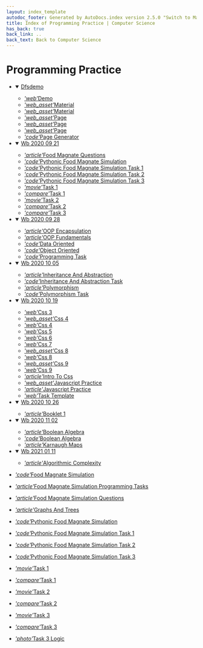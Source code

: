 ```yaml
---
layout: index_template
autodoc_footer: Generated by AutoDocs.index version 2.5.0 "Switch to Material Icons" ⓒ Starwort, 2020
title: Index of Programming Practice | Computer Science
has_back: true
back_link: ..
back_text: Back to Computer Science
---
```


# **Programming Practice**

- <details open><summary><a href='./dfsdemo'>Dfsdemo</a></summary>

  - <a href='./dfsdemo/demo.html'><i title='HTML file' class="material-icons">'web'</i>Demo</a>
  - <a href='./dfsdemo/material.css'><i title='CSS file' class="material-icons">'web_asset'</i>Material</a>
  - <a href='./dfsdemo/material.js'><i title='JS file' class="material-icons">'web_asset'</i>Material</a>
  - <a href='./dfsdemo/page.css'><i title='CSS file' class="material-icons">'web_asset'</i>Page</a>
  - <a href='./dfsdemo/page.js'><i title='JS file' class="material-icons">'web_asset'</i>Page</a>
  - <a href='./dfsdemo/page.scss'><i title='SCSS file' class="material-icons">'web_asset'</i>Page</a>
  - <a href='./dfsdemo/page_generator.py'><i title='PY file' class="material-icons">'code'</i>Page Generator</a>

  </details>
- <details open><summary><a href='./wb_2020_09_21'>Wb 2020 09 21</a></summary>

  - <a href='./wb_2020_09_21/food_magnate_questions.md'><i title='MD file' class="material-icons">'article'</i>Food Magnate Questions</a>
  - <a href='./wb_2020_09_21/pythonic_food_magnate_simulation.py'><i title='PY file' class="material-icons">'code'</i>Pythonic Food Magnate Simulation</a>
  - <a href='./wb_2020_09_21/pythonic_food_magnate_simulation_task_1.py'><i title='PY file' class="material-icons">'code'</i>Pythonic Food Magnate Simulation Task 1</a>
  - <a href='./wb_2020_09_21/pythonic_food_magnate_simulation_task_2.py'><i title='PY file' class="material-icons">'code'</i>Pythonic Food Magnate Simulation Task 2</a>
  - <a href='./wb_2020_09_21/pythonic_food_magnate_simulation_task_3.py'><i title='PY file' class="material-icons">'code'</i>Pythonic Food Magnate Simulation Task 3</a>
  - <a href='./wb_2020_09_21/task_1.cast'><i title='CAST file' class="material-icons">'movie'</i>Task 1</a>
  - <a href='./wb_2020_09_21/task_1.diff'><i title='DIFF file' class="material-icons">'compare'</i>Task 1</a>
  - <a href='./wb_2020_09_21/task_2.cast'><i title='CAST file' class="material-icons">'movie'</i>Task 2</a>
  - <a href='./wb_2020_09_21/task_2.diff'><i title='DIFF file' class="material-icons">'compare'</i>Task 2</a>
  - <a href='./wb_2020_09_21/task_3.diff'><i title='DIFF file' class="material-icons">'compare'</i>Task 3</a>

  </details>
- <details open><summary><a href='./wb_2020_09_28'>Wb 2020 09 28</a></summary>

  - <a href='./wb_2020_09_28/OOP_encapsulation.md'><i title='MD file' class="material-icons">'article'</i>OOP Encapsulation</a>
  - <a href='./wb_2020_09_28/OOP_fundamentals.md'><i title='MD file' class="material-icons">'article'</i>OOP Fundamentals</a>
  - <a href='./wb_2020_09_28/data_oriented.py'><i title='PY file' class="material-icons">'code'</i>Data Oriented</a>
  - <a href='./wb_2020_09_28/object_oriented.py'><i title='PY file' class="material-icons">'code'</i>Object Oriented</a>
  - <a href='./wb_2020_09_28/programming_task.py'><i title='PY file' class="material-icons">'code'</i>Programming Task</a>

  </details>
- <details open><summary><a href='./wb_2020_10_05'>Wb 2020 10 05</a></summary>

  - <a href='./wb_2020_10_05/inheritance_and_abstraction.md'><i title='MD file' class="material-icons">'article'</i>Inheritance And Abstraction</a>
  - <a href='./wb_2020_10_05/inheritance_and_abstraction_task.py'><i title='PY file' class="material-icons">'code'</i>Inheritance And Abstraction Task</a>
  - <a href='./wb_2020_10_05/polymorphism.md'><i title='MD file' class="material-icons">'article'</i>Polymorphism</a>
  - <a href='./wb_2020_10_05/polymorphism_task.py'><i title='PY file' class="material-icons">'code'</i>Polymorphism Task</a>

  </details>
- <details open><summary><a href='./wb_2020_10_19'>Wb 2020 10 19</a></summary>

  - <a href='./wb_2020_10_19/css_3.html'><i title='HTML file' class="material-icons">'web'</i>Css 3</a>
  - <a href='./wb_2020_10_19/css_4.css'><i title='CSS file' class="material-icons">'web_asset'</i>Css 4</a>
  - <a href='./wb_2020_10_19/css_4.html'><i title='HTML file' class="material-icons">'web'</i>Css 4</a>
  - <a href='./wb_2020_10_19/css_5.html'><i title='HTML file' class="material-icons">'web'</i>Css 5</a>
  - <a href='./wb_2020_10_19/css_6.html'><i title='HTML file' class="material-icons">'web'</i>Css 6</a>
  - <a href='./wb_2020_10_19/css_7.html'><i title='HTML file' class="material-icons">'web'</i>Css 7</a>
  - <a href='./wb_2020_10_19/css_8.css'><i title='CSS file' class="material-icons">'web_asset'</i>Css 8</a>
  - <a href='./wb_2020_10_19/css_8.html'><i title='HTML file' class="material-icons">'web'</i>Css 8</a>
  - <a href='./wb_2020_10_19/css_9.css'><i title='CSS file' class="material-icons">'web_asset'</i>Css 9</a>
  - <a href='./wb_2020_10_19/css_9.html'><i title='HTML file' class="material-icons">'web'</i>Css 9</a>
  - <a href='./wb_2020_10_19/intro_to_css.md'><i title='MD file' class="material-icons">'article'</i>Intro To Css</a>
  - <a href='./wb_2020_10_19/javascript_practice.js'><i title='JS file' class="material-icons">'web_asset'</i>Javascript Practice</a>
  - <a href='./wb_2020_10_19/javascript_practice.md'><i title='MD file' class="material-icons">'article'</i>Javascript Practice</a>
  - <a href='./wb_2020_10_19/task_template.html'><i title='HTML file' class="material-icons">'web'</i>Task Template</a>

  </details>
- <details open><summary><a href='./wb_2020_10_26'>Wb 2020 10 26</a></summary>

  - <a href='./wb_2020_10_26/booklet_1.md'><i title='MD file' class="material-icons">'article'</i>Booklet 1</a>

  </details>
- <details open><summary><a href='./wb_2020_11_02'>Wb 2020 11 02</a></summary>

  - <a href='./wb_2020_11_02/boolean_algebra.md'><i title='MD file' class="material-icons">'article'</i>Boolean Algebra</a>
  - <a href='./wb_2020_11_02/boolean_algebra.py'><i title='PY file' class="material-icons">'code'</i>Boolean Algebra</a>
  - <a href='./wb_2020_11_02/karnaugh_maps.md'><i title='MD file' class="material-icons">'article'</i>Karnaugh Maps</a>

  </details>
- <details open><summary><a href='./wb_2021_01_11'>Wb 2021 01 11</a></summary>

  - <a href='./wb_2021_01_11/algorithmic_complexity.md'><i title='MD file' class="material-icons">'article'</i>Algorithmic Complexity</a>

  </details>
- <a href='./food_magnate_simulation.py'><i title='PY file' class="material-icons">'code'</i>Food Magnate Simulation</a>
- <a href='./food_magnate_simulation_programming_tasks.md'><i title='MD file' class="material-icons">'article'</i>Food Magnate Simulation Programming Tasks</a>
- <a href='./food_magnate_simulation_questions.md'><i title='MD file' class="material-icons">'article'</i>Food Magnate Simulation Questions</a>
- <a href='./graphs_and_trees.md'><i title='MD file' class="material-icons">'article'</i>Graphs And Trees</a>
- <a href='./pythonic_food_magnate_simulation.py'><i title='PY file' class="material-icons">'code'</i>Pythonic Food Magnate Simulation</a>
- <a href='./pythonic_food_magnate_simulation_task_1.py'><i title='PY file' class="material-icons">'code'</i>Pythonic Food Magnate Simulation Task 1</a>
- <a href='./pythonic_food_magnate_simulation_task_2.py'><i title='PY file' class="material-icons">'code'</i>Pythonic Food Magnate Simulation Task 2</a>
- <a href='./pythonic_food_magnate_simulation_task_3.py'><i title='PY file' class="material-icons">'code'</i>Pythonic Food Magnate Simulation Task 3</a>
- <a href='./task_1.cast'><i title='CAST file' class="material-icons">'movie'</i>Task 1</a>
- <a href='./task_1.diff'><i title='DIFF file' class="material-icons">'compare'</i>Task 1</a>
- <a href='./task_2.cast'><i title='CAST file' class="material-icons">'movie'</i>Task 2</a>
- <a href='./task_2.diff'><i title='DIFF file' class="material-icons">'compare'</i>Task 2</a>
- <a href='./task_3.cast'><i title='CAST file' class="material-icons">'movie'</i>Task 3</a>
- <a href='./task_3.diff'><i title='DIFF file' class="material-icons">'compare'</i>Task 3</a>
- <a href='./task_3_logic.png'><i title='PNG file' class="material-icons">'photo'</i>Task 3 Logic</a>
